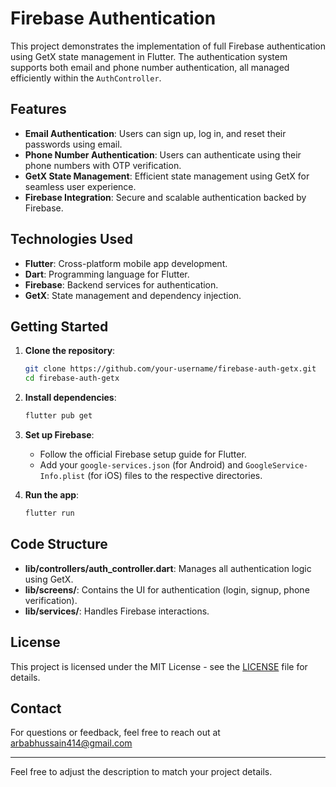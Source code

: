 # Firebase Authentication 

This project demonstrates the implementation of full Firebase authentication using GetX state management in Flutter. The authentication system supports both email and phone number authentication, all managed efficiently within the `AuthController`.

## Features

- **Email Authentication**: Users can sign up, log in, and reset their passwords using email.
- **Phone Number Authentication**: Users can authenticate using their phone numbers with OTP verification.
- **GetX State Management**: Efficient state management using GetX for seamless user experience.
- **Firebase Integration**: Secure and scalable authentication backed by Firebase.

## Technologies Used

- **Flutter**: Cross-platform mobile app development.
- **Dart**: Programming language for Flutter.
- **Firebase**: Backend services for authentication.
- **GetX**: State management and dependency injection.

## Getting Started

1. **Clone the repository**:
   ```bash
   git clone https://github.com/your-username/firebase-auth-getx.git
   cd firebase-auth-getx
   ```

2. **Install dependencies**:
   ```bash
   flutter pub get
   ```

3. **Set up Firebase**:
   - Follow the official Firebase setup guide for Flutter.
   - Add your `google-services.json` (for Android) and `GoogleService-Info.plist` (for iOS) files to the respective directories.

4. **Run the app**:
   ```bash
   flutter run
   ```

## Code Structure

- **lib/controllers/auth_controller.dart**: Manages all authentication logic using GetX.
- **lib/screens/**: Contains the UI for authentication (login, signup, phone verification).
- **lib/services/**: Handles Firebase interactions.

## License

This project is licensed under the MIT License - see the [LICENSE](LICENSE) file for details.

## Contact

For questions or feedback, feel free to reach out at [arbabhussain414@gmail.com](arbabhussain414@gmail.com)

---

Feel free to adjust the description to match your project details.
